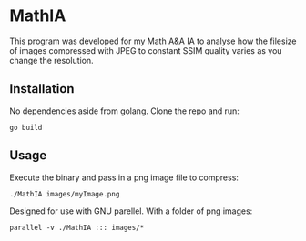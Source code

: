 # MathIA
This program was developed for my Math A&A IA to analyse how the filesize of images compressed with JPEG to constant SSIM quality varies as you change the resolution.
## Installation
No dependencies aside from golang.
Clone the repo and run:
```
go build
````
## Usage
Execute the binary and pass in a png image file to compress:
```
./MathIA images/myImage.png
```
Designed for use with GNU parellel. With a folder of png images:
```
parallel -v ./MathIA ::: images/*
```